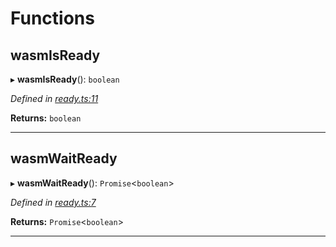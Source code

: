 

# Functions

<a id="wasmisready"></a>

##  wasmIsReady

▸ **wasmIsReady**(): `boolean`

*Defined in [ready.ts:11](https://github.com/polkadot-js/common/blob/7da1c54/packages/util-crypto/src/ready.ts#L11)*

**Returns:** `boolean`

___
<a id="wasmwaitready"></a>

##  wasmWaitReady

▸ **wasmWaitReady**(): `Promise`<`boolean`>

*Defined in [ready.ts:7](https://github.com/polkadot-js/common/blob/7da1c54/packages/util-crypto/src/ready.ts#L7)*

**Returns:** `Promise`<`boolean`>

___

